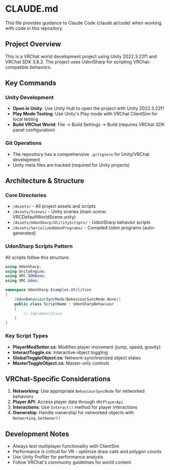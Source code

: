 # CLAUDE.md

This file provides guidance to Claude Code (claude.ai/code) when working with code in this repository.

## Project Overview

This is a VRChat world development project using Unity 2022.3.22f1 and VRChat SDK 3.8.2. The project uses UdonSharp for scripting VRChat-compatible behaviors.

## Key Commands

### Unity Development
- **Open in Unity**: Use Unity Hub to open the project with Unity 2022.3.22f1
- **Play Mode Testing**: Use Unity's Play mode with VRChat ClientSim for local testing
- **Build VRChat World**: File → Build Settings → Build (requires VRChat SDK panel configuration)

### Git Operations
- The repository has a comprehensive `.gitignore` for Unity/VRChat development
- Unity meta files are tracked (required for Unity projects)

## Architecture & Structure

### Core Directories
- `/Assets/` - All project assets and scripts
- `/Assets/Scenes/` - Unity scenes (main scene: VRCDefaultWorldScene.unity)
- `/Assets/UdonSharp/UtilityScripts/` - UdonSharp behavior scripts
- `/Assets/SerializedUdonPrograms/` - Compiled Udon programs (auto-generated)

### UdonSharp Scripts Pattern
All scripts follow this structure:
```csharp
using UdonSharp;
using UnityEngine;
using VRC.SDKBase;
using VRC.Udon;

namespace UdonSharp.Examples.Utilities
{
    [UdonBehaviourSyncMode(BehaviourSyncMode.None)]
    public class ScriptName : UdonSharpBehaviour
    {
        // Implementation
    }
}
```

### Key Script Types
- **PlayerModSetter.cs**: Modifies player movement (jump, speed, gravity)
- **InteractToggle.cs**: Interactive object toggling
- **GlobalToggleObject.cs**: Network-synchronized object states
- **MasterToggleObject.cs**: Master-only controls

## VRChat-Specific Considerations

1. **Networking**: Use appropriate `BehaviourSyncMode` for networked behaviors
2. **Player API**: Access player data through `VRCPlayerApi`
3. **Interactions**: Use `Interact()` method for player interactions
4. **Ownership**: Handle ownership for networked objects with `Networking.SetOwner()`

## Development Notes

- Always test multiplayer functionality with ClientSim
- Performance is critical for VR - optimize draw calls and polygon counts
- Use Unity Profiler for performance analysis
- Follow VRChat's community guidelines for world content